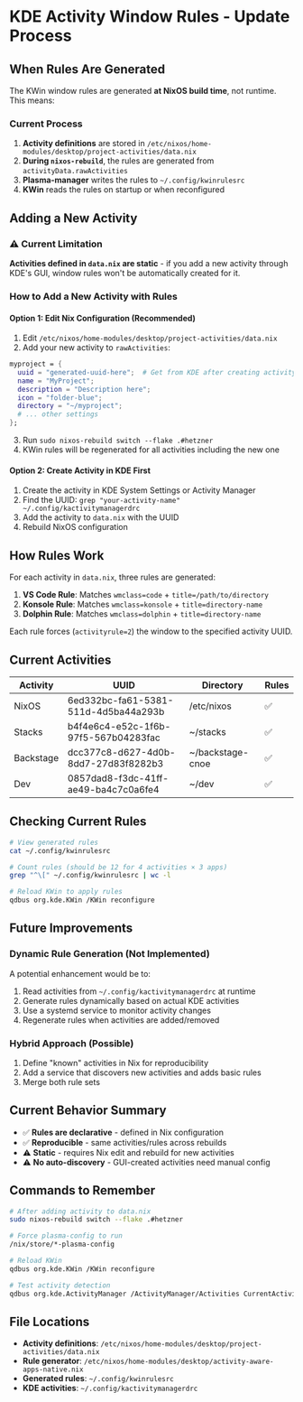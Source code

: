 # KDE Activity Window Rules - Update Process

## When Rules Are Generated

The KWin window rules are generated **at NixOS build time**, not runtime. This means:

### Current Process
1. **Activity definitions** are stored in `/etc/nixos/home-modules/desktop/project-activities/data.nix`
2. **During `nixos-rebuild`**, the rules are generated from `activityData.rawActivities`
3. **Plasma-manager** writes the rules to `~/.config/kwinrulesrc`
4. **KWin** reads the rules on startup or when reconfigured

## Adding a New Activity

### ⚠️ Current Limitation
**Activities defined in `data.nix` are static** - if you add a new activity through KDE's GUI, window rules won't be automatically created for it.

### How to Add a New Activity with Rules

#### Option 1: Edit Nix Configuration (Recommended)
1. Edit `/etc/nixos/home-modules/desktop/project-activities/data.nix`
2. Add your new activity to `rawActivities`:
```nix
myproject = {
  uuid = "generated-uuid-here";  # Get from KDE after creating activity
  name = "MyProject";
  description = "Description here";
  icon = "folder-blue";
  directory = "~/myproject";
  # ... other settings
};
```
3. Run `sudo nixos-rebuild switch --flake .#hetzner`
4. KWin rules will be regenerated for all activities including the new one

#### Option 2: Create Activity in KDE First
1. Create the activity in KDE System Settings or Activity Manager
2. Find the UUID: `grep "your-activity-name" ~/.config/kactivitymanagerdrc`
3. Add the activity to `data.nix` with the UUID
4. Rebuild NixOS configuration

## How Rules Work

For each activity in `data.nix`, three rules are generated:
1. **VS Code Rule**: Matches `wmclass=code` + `title=/path/to/directory`
2. **Konsole Rule**: Matches `wmclass=konsole` + `title=directory-name`
3. **Dolphin Rule**: Matches `wmclass=dolphin` + `title=directory-name`

Each rule forces (`activityrule=2`) the window to the specified activity UUID.

## Current Activities

| Activity | UUID | Directory | Rules |
|----------|------|-----------|-------|
| NixOS | 6ed332bc-fa61-5381-511d-4d5ba44a293b | /etc/nixos | ✅ |
| Stacks | b4f4e6c4-e52c-1f6b-97f5-567b04283fac | ~/stacks | ✅ |
| Backstage | dcc377c8-d627-4d0b-8dd7-27d83f8282b3 | ~/backstage-cnoe | ✅ |
| Dev | 0857dad8-f3dc-41ff-ae49-ba4c7c0a6fe4 | ~/dev | ✅ |

## Checking Current Rules

```bash
# View generated rules
cat ~/.config/kwinrulesrc

# Count rules (should be 12 for 4 activities × 3 apps)
grep "^\[" ~/.config/kwinrulesrc | wc -l

# Reload KWin to apply rules
qdbus org.kde.KWin /KWin reconfigure
```

## Future Improvements

### Dynamic Rule Generation (Not Implemented)
A potential enhancement would be to:
1. Read activities from `~/.config/kactivitymanagerdrc` at runtime
2. Generate rules dynamically based on actual KDE activities
3. Use a systemd service to monitor activity changes
4. Regenerate rules when activities are added/removed

### Hybrid Approach (Possible)
1. Define "known" activities in Nix for reproducibility
2. Add a service that discovers new activities and adds basic rules
3. Merge both rule sets

## Current Behavior Summary

- ✅ **Rules are declarative** - defined in Nix configuration
- ✅ **Reproducible** - same activities/rules across rebuilds
- ⚠️ **Static** - requires Nix edit and rebuild for new activities
- ⚠️ **No auto-discovery** - GUI-created activities need manual config

## Commands to Remember

```bash
# After adding activity to data.nix
sudo nixos-rebuild switch --flake .#hetzner

# Force plasma-config to run
/nix/store/*-plasma-config

# Reload KWin
qdbus org.kde.KWin /KWin reconfigure

# Test activity detection
qdbus org.kde.ActivityManager /ActivityManager/Activities CurrentActivity
```

## File Locations

- **Activity definitions**: `/etc/nixos/home-modules/desktop/project-activities/data.nix`
- **Rule generator**: `/etc/nixos/home-modules/desktop/activity-aware-apps-native.nix`
- **Generated rules**: `~/.config/kwinrulesrc`
- **KDE activities**: `~/.config/kactivitymanagerdrc`